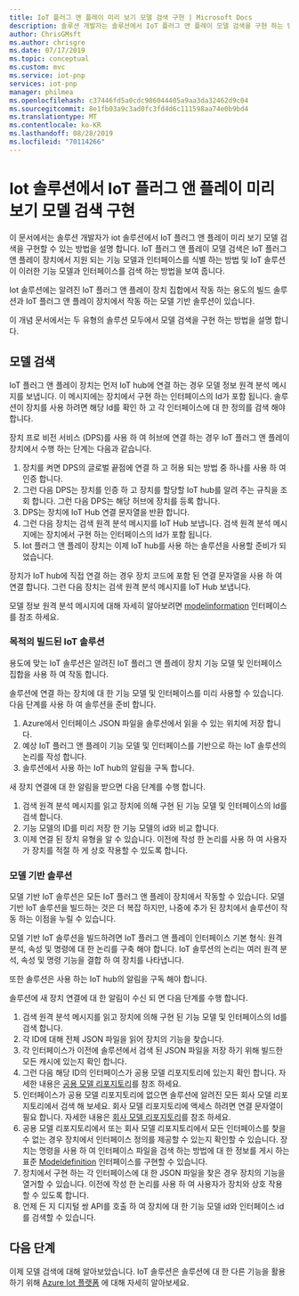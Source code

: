 ```yaml
---
title: IoT 플러그 앤 플레이 미리 보기 모델 검색 구현 | Microsoft Docs
description: 솔루션 개발자는 솔루션에서 IoT 플러그 앤 플레이 모델 검색을 구현 하는 방법에 대해 알아봅니다.
author: ChrisGMsft
ms.author: chrisgre
ms.date: 07/17/2019
ms.topic: conceptual
ms.custom: mvc
ms.service: iot-pnp
services: iot-pnp
manager: philmea
ms.openlocfilehash: c37446fd5a0cdc986044405a9aa3da32462d9c04
ms.sourcegitcommit: 8e1fb03a9c3ad0fc3fd4d6c111598aa74e0b9bd4
ms.translationtype: MT
ms.contentlocale: ko-KR
ms.lasthandoff: 08/28/2019
ms.locfileid: "70114266"
---
```

# <a name="implement-iot-plug-and-play-preview-model-discovery-in-an-iot-solution"></a>Iot 솔루션에서 IoT 플러그 앤 플레이 미리 보기 모델 검색 구현

이 문서에서는 솔루션 개발자가 iot 솔루션에서 IoT 플러그 앤 플레이 미리 보기 모델 검색을 구현할 수 있는 방법을 설명 합니다.  IoT 플러그 앤 플레이 모델 검색은 IoT 플러그 앤 플레이 장치에서 지원 되는 기능 모델과 인터페이스를 식별 하는 방법 및 IoT 솔루션이 이러한 기능 모델과 인터페이스를 검색 하는 방법을 보여 줍니다.

Iot 솔루션에는 알려진 IoT 플러그 앤 플레이 장치 집합에서 작동 하는 용도의 빌드 솔루션과 IoT 플러그 앤 플레이 장치에서 작동 하는 모델 기반 솔루션이 있습니다.

이 개념 문서에서는 두 유형의 솔루션 모두에서 모델 검색을 구현 하는 방법을 설명 합니다.

## <a name="model-discovery"></a>모델 검색

IoT 플러그 앤 플레이 장치는 먼저 IoT hub에 연결 하는 경우 모델 정보 원격 분석 메시지를 보냅니다. 이 메시지에는 장치에서 구현 하는 인터페이스의 Id가 포함 됩니다. 솔루션이 장치를 사용 하려면 해당 Id를 확인 하 고 각 인터페이스에 대 한 정의를 검색 해야 합니다.

장치 프로 비전 서비스 (DPS)를 사용 하 여 허브에 연결 하는 경우 IoT 플러그 앤 플레이 장치에서 수행 하는 단계는 다음과 같습니다.

1. 장치를 켜면 DPS의 글로벌 끝점에 연결 하 고 허용 되는 방법 중 하나를 사용 하 여 인증 합니다.
1. 그런 다음 DPS는 장치를 인증 하 고 장치를 할당할 IoT hub를 알려 주는 규칙을 조회 합니다. 그런 다음 DPS는 해당 허브에 장치를 등록 합니다.
1. DPS는 장치에 IoT Hub 연결 문자열을 반환 합니다.
1. 그런 다음 장치는 검색 원격 분석 메시지를 IoT Hub 보냅니다. 검색 원격 분석 메시지에는 장치에서 구현 하는 인터페이스의 Id가 포함 됩니다.
1. Iot 플러그 앤 플레이 장치는 이제 IoT hub를 사용 하는 솔루션을 사용할 준비가 되었습니다.

장치가 IoT hub에 직접 연결 하는 경우 장치 코드에 포함 된 연결 문자열을 사용 하 여 연결 합니다. 그런 다음 장치는 검색 원격 분석 메시지를 IoT Hub 보냅니다.

모델 정보 원격 분석 메시지에 대해 자세히 알아보려면 [modelinformation](concepts-common-interfaces.md) 인터페이스를 참조 하세요.

### <a name="purpose-built-iot-solutions"></a>목적의 빌드된 IoT 솔루션

용도에 맞는 IoT 솔루션은 알려진 IoT 플러그 앤 플레이 장치 기능 모델 및 인터페이스 집합을 사용 하 여 작동 합니다.

솔루션에 연결 하는 장치에 대 한 기능 모델 및 인터페이스를 미리 사용할 수 있습니다. 다음 단계를 사용 하 여 솔루션을 준비 합니다.

1. Azure에서 인터페이스 JSON 파일을 솔루션에서 읽을 수 있는 위치에 저장 합니다.
1. 예상 IoT 플러그 앤 플레이 기능 모델 및 인터페이스를 기반으로 하는 IoT 솔루션의 논리를 작성 합니다.
1. 솔루션에서 사용 하는 IoT hub의 알림을 구독 합니다.

새 장치 연결에 대 한 알림을 받으면 다음 단계를 수행 합니다.

1. 검색 원격 분석 메시지를 읽고 장치에 의해 구현 된 기능 모델 및 인터페이스의 Id를 검색 합니다.
1. 기능 모델의 ID를 미리 저장 한 기능 모델의 id와 비교 합니다.
1. 이제 연결 된 장치 유형을 알 수 있습니다. 이전에 작성 한 논리를 사용 하 여 사용자가 장치를 적절 하 게 상호 작용할 수 있도록 합니다.

### <a name="model-driven-solutions"></a>모델 기반 솔루션

모델 기반 IoT 솔루션은 모든 IoT 플러그 앤 플레이 장치에서 작동할 수 있습니다. 모델 기반 IoT 솔루션을 빌드하는 것은 더 복잡 하지만, 나중에 추가 된 장치에서 솔루션이 작동 하는 이점을 누릴 수 있습니다.

모델 기반 IoT 솔루션을 빌드하려면 IoT 플러그 앤 플레이 인터페이스 기본 형식: 원격 분석, 속성 및 명령에 대 한 논리를 구축 해야 합니다. IoT 솔루션의 논리는 여러 원격 분석, 속성 및 명령 기능을 결합 하 여 장치를 나타냅니다.

또한 솔루션은 사용 하는 IoT hub의 알림을 구독 해야 합니다.

솔루션에 새 장치 연결에 대 한 알림이 수신 되 면 다음 단계를 수행 합니다.

1. 검색 원격 분석 메시지를 읽고 장치에 의해 구현 된 기능 모델 및 인터페이스의 Id를 검색 합니다.
1. 각 ID에 대해 전체 JSON 파일을 읽어 장치의 기능을 찾습니다.
1. 각 인터페이스가 이전에 솔루션에서 검색 된 JSON 파일을 저장 하기 위해 빌드한 모든 캐시에 있는지 확인 합니다.
1. 그런 다음 해당 ID의 인터페이스가 공용 모델 리포지토리에 있는지 확인 합니다. 자세한 내용은 [공용 모델 리포지토리](howto-manage-models.md)를 참조 하세요.
1. 인터페이스가 공용 모델 리포지토리에 없으면 솔루션에 알려진 모든 회사 모델 리포지토리에서 검색 해 보세요. 회사 모델 리포지토리에 액세스 하려면 연결 문자열이 필요 합니다. 자세한 내용은 [회사 모델 리포지토리](howto-manage-models.md)를 참조 하세요.
1. 공용 모델 리포지토리에서 또는 회사 모델 리포지토리에서 모든 인터페이스를 찾을 수 없는 경우 장치에서 인터페이스 정의를 제공할 수 있는지 확인할 수 있습니다. 장치는 명령을 사용 하 여 인터페이스 파일을 검색 하는 방법에 대 한 정보를 게시 하는 표준 [Modeldefinition](concepts-common-interfaces.md) 인터페이스를 구현할 수 있습니다.
1. 장치에서 구현 하는 각 인터페이스에 대 한 JSON 파일을 찾은 경우 장치의 기능을 열거할 수 있습니다. 이전에 작성 한 논리를 사용 하 여 사용자가 장치와 상호 작용할 수 있도록 합니다.
1. 언제 든 지 디지털 쌍 API를 호출 하 여 장치에 대 한 기능 모델 id와 인터페이스 id를 검색할 수 있습니다.

## <a name="next-steps"></a>다음 단계

이제 모델 검색에 대해 알아보았습니다. IoT 솔루션은 솔루션에 대 한 다른 기능을 활용 하기 위해 [Azure Iot 플랫폼](overview-iot-plug-and-play.md) 에 대해 자세히 알아보세요.
